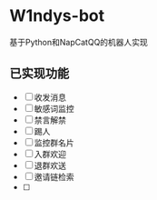 # W1ndys-bot

基于Python和NapCatQQ的机器人实现

## 已实现功能

- [ ] 收发消息
- [ ] 敏感词监控
- [ ] 禁言解禁
- [ ] 踢人
- [ ] 监控群名片
- [ ] 入群欢迎
- [ ] 退群欢送
- [ ] 邀请链检索
- [ ] 
